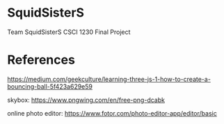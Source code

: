 # SquidSisterS
Team SquidSisterS CSCI 1230 Final Project


# References
https://medium.com/geekculture/learning-three-js-1-how-to-create-a-bouncing-ball-5f423a629e59


skybox: https://www.pngwing.com/en/free-png-dcabk

online photo editor: https://www.fotor.com/photo-editor-app/editor/basic
